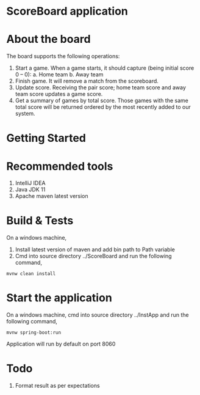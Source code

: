 ScoreBoard application
=====

About the board
=====
The board supports the following operations:
1. Start a game. When a game starts, it should capture (being initial score 0 – 0):
    a. Home team
    b. Away team
2. Finish game. It will remove a match from the scoreboard.
3. Update score. Receiving the pair score; home team score and away team score
   updates a game score.
4. Get a summary of games by total score. Those games with the same total score will
   be returned ordered by the most recently added to our system.

Getting Started
====
Recommended tools
====

1. IntelliJ IDEA
2. Java JDK 11
3. Apache maven latest version

Build & Tests
====
On a windows machine, 
1. Install latest version of maven and add bin path to Path variable
2. Cmd into source directory ../ScoreBoard and run the following command,

`mvnw clean install`

Start the application
====
On a windows machine, cmd into source directory ../InstApp and run the following command,

`mvnw spring-boot:run`

Application will run by default on port 8060

Todo
====
1. Format result as per expectations 